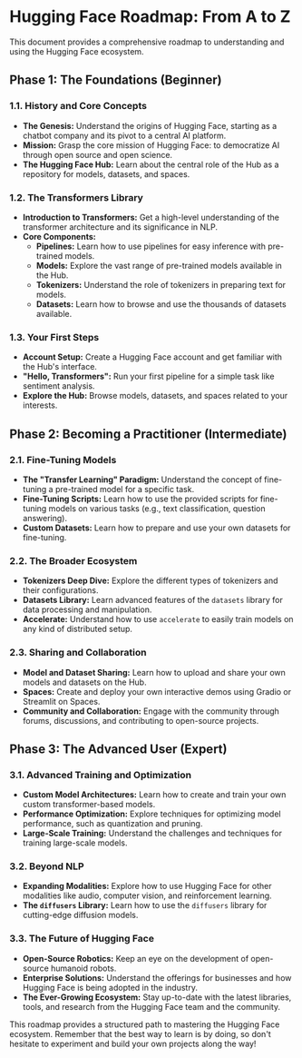 # Hugging Face Roadmap: From A to Z

This document provides a comprehensive roadmap to understanding and using the Hugging Face ecosystem.

## Phase 1: The Foundations (Beginner)

### 1.1. History and Core Concepts

*   **The Genesis:** Understand the origins of Hugging Face, starting as a chatbot company and its pivot to a central AI platform.
*   **Mission:** Grasp the core mission of Hugging Face: to democratize AI through open source and open science.
*   **The Hugging Face Hub:** Learn about the central role of the Hub as a repository for models, datasets, and spaces.

### 1.2. The Transformers Library

*   **Introduction to Transformers:** Get a high-level understanding of the transformer architecture and its significance in NLP.
*   **Core Components:**
    *   **Pipelines:** Learn how to use pipelines for easy inference with pre-trained models.
    *   **Models:** Explore the vast range of pre-trained models available in the Hub.
    *   **Tokenizers:** Understand the role of tokenizers in preparing text for models.
    *   **Datasets:** Learn how to browse and use the thousands of datasets available.

### 1.3. Your First Steps

*   **Account Setup:** Create a Hugging Face account and get familiar with the Hub's interface.
*   **"Hello, Transformers":** Run your first pipeline for a simple task like sentiment analysis.
*   **Explore the Hub:** Browse models, datasets, and spaces related to your interests.

## Phase 2: Becoming a Practitioner (Intermediate)

### 2.1. Fine-Tuning Models

*   **The "Transfer Learning" Paradigm:** Understand the concept of fine-tuning a pre-trained model for a specific task.
*   **Fine-Tuning Scripts:** Learn how to use the provided scripts for fine-tuning models on various tasks (e.g., text classification, question answering).
*   **Custom Datasets:** Learn how to prepare and use your own datasets for fine-tuning.

### 2.2. The Broader Ecosystem

*   **Tokenizers Deep Dive:** Explore the different types of tokenizers and their configurations.
*   **Datasets Library:** Learn advanced features of the `datasets` library for data processing and manipulation.
*   **Accelerate:** Understand how to use `accelerate` to easily train models on any kind of distributed setup.

### 2.3. Sharing and Collaboration

*   **Model and Dataset Sharing:** Learn how to upload and share your own models and datasets on the Hub.
*   **Spaces:** Create and deploy your own interactive demos using Gradio or Streamlit on Spaces.
*   **Community and Collaboration:** Engage with the community through forums, discussions, and contributing to open-source projects.

## Phase 3: The Advanced User (Expert)

### 3.1. Advanced Training and Optimization

*   **Custom Model Architectures:** Learn how to create and train your own custom transformer-based models.
*   **Performance Optimization:** Explore techniques for optimizing model performance, such as quantization and pruning.
*   **Large-Scale Training:** Understand the challenges and techniques for training large-scale models.

### 3.2. Beyond NLP

*   **Expanding Modalities:** Explore how to use Hugging Face for other modalities like audio, computer vision, and reinforcement learning.
*   **The `diffusers` Library:** Learn how to use the `diffusers` library for cutting-edge diffusion models.

### 3.3. The Future of Hugging Face

*   **Open-Source Robotics:** Keep an eye on the development of open-source humanoid robots.
*   **Enterprise Solutions:** Understand the offerings for businesses and how Hugging Face is being adopted in the industry.
*   **The Ever-Growing Ecosystem:** Stay up-to-date with the latest libraries, tools, and research from the Hugging Face team and the community.

This roadmap provides a structured path to mastering the Hugging Face ecosystem. Remember that the best way to learn is by doing, so don't hesitate to experiment and build your own projects along the way!
